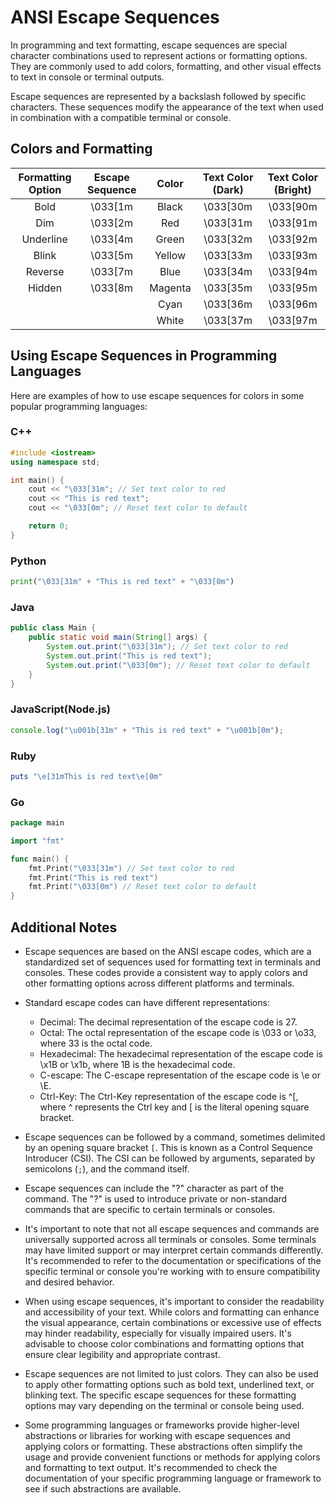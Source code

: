 # ANSI Escape Sequences

In programming and text formatting, escape sequences are special character combinations used to represent actions or formatting options. They are commonly used to add colors, formatting, and other visual effects to text in console or terminal outputs.

Escape sequences are represented by a backslash followed by specific characters. These sequences modify the appearance of the text when used in combination with a compatible terminal or console.

## Colors and Formatting

| **Formatting Option** | Escape Sequence | **Color** | Text Color (Dark) | Text Color (Bright) |
| :-------------------: | :-------------: | :-------: | :---------------: | :-----------------: |
|         Bold          |     \033[1m     |   Black   |     \033[30m      |      \033[90m       |
|          Dim          |     \033[2m     |    Red    |     \033[31m      |      \033[91m       |
|       Underline       |     \033[4m     |   Green   |     \033[32m      |      \033[92m       |
|         Blink         |     \033[5m     |  Yellow   |     \033[33m      |      \033[93m       |
|        Reverse        |     \033[7m     |   Blue    |     \033[34m      |      \033[94m       |
|        Hidden         |     \033[8m     |  Magenta  |     \033[35m      |      \033[95m       |
|                       |                 |   Cyan    |     \033[36m      |      \033[96m       |
|                       |                 |   White   |     \033[37m      |      \033[97m       |

## Using Escape Sequences in Programming Languages

Here are examples of how to use escape sequences for colors in some popular programming languages:

### C++

```cpp
#include <iostream>
using namespace std;

int main() {
    cout << "\033[31m"; // Set text color to red
    cout << "This is red text";
    cout << "\033[0m"; // Reset text color to default

    return 0;
}
```

### Python

```python
print("\033[31m" + "This is red text" + "\033[0m")
```

### Java

```java
public class Main {
    public static void main(String[] args) {
        System.out.print("\033[31m"); // Set text color to red
        System.out.print("This is red text");
        System.out.print("\033[0m"); // Reset text color to default
    }
}
```

### JavaScript(Node.js)

```javascript
console.log("\u001b[31m" + "This is red text" + "\u001b[0m");
```

### Ruby

```ruby
puts "\e[31mThis is red text\e[0m"
```

### Go

```go
package main

import "fmt"

func main() {
    fmt.Print("\033[31m") // Set text color to red
    fmt.Print("This is red text")
    fmt.Print("\033[0m") // Reset text color to default
}
```

## Additional Notes

- Escape sequences are based on the ANSI escape codes, which are a standardized set of sequences used for formatting text in terminals and consoles. These codes provide a consistent way to apply colors and other formatting options across different platforms and terminals.

- Standard escape codes can have different representations:

  - Decimal: The decimal representation of the escape code is 27.
  - Octal: The octal representation of the escape code is \033 or \o33, where 33 is the octal code.
  - Hexadecimal: The hexadecimal representation of the escape code is \x1B or \x1b, where 1B is the hexadecimal code.
  - C-escape: The C-escape representation of the escape code is \e or \E.
  - Ctrl-Key: The Ctrl-Key representation of the escape code is ^[, where ^ represents the Ctrl key and [ is the literal opening square bracket.

- Escape sequences can be followed by a command, sometimes delimited by an opening square bracket `[`. This is known as a Control Sequence Introducer (CSI). The CSI can be followed by arguments, separated by semicolons (`;`), and the command itself.

- Escape sequences can include the "?" character as part of the command. The "?" is used to introduce private or non-standard commands that are specific to certain terminals or consoles.

- It's important to note that not all escape sequences and commands are universally supported across all terminals or consoles. Some terminals may have limited support or may interpret certain commands differently. It's recommended to refer to the documentation or specifications of the specific terminal or console you're working with to ensure compatibility and desired behavior.

- When using escape sequences, it's important to consider the readability and accessibility of your text. While colors and formatting can enhance the visual appearance, certain combinations or excessive use of effects may hinder readability, especially for visually impaired users. It's advisable to choose color combinations and formatting options that ensure clear legibility and appropriate contrast.

- Escape sequences are not limited to just colors. They can also be used to apply other formatting options such as bold text, underlined text, or blinking text. The specific escape sequences for these formatting options may vary depending on the terminal or console being used.

- Some programming languages or frameworks provide higher-level abstractions or libraries for working with escape sequences and applying colors or formatting. These abstractions often simplify the usage and provide convenient functions or methods for applying colors and formatting to text output. It's recommended to check the documentation of your specific programming language or framework to see if such abstractions are available.
